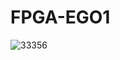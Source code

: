# FPGA-EGO1

![33356](https://github.com/user-attachments/assets/0b612564-5b4e-47f1-a48b-a09f7c2d096f)

